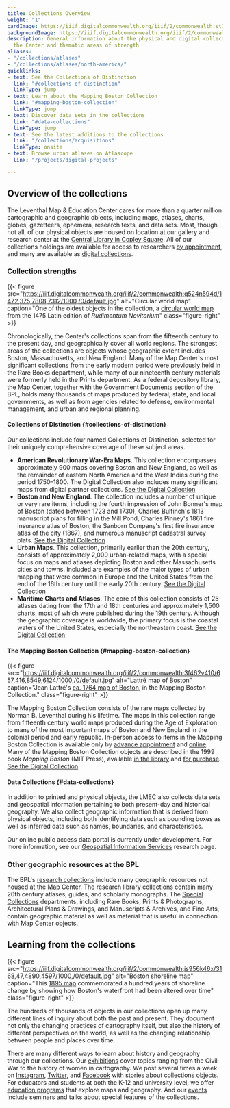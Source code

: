 ```yaml
---
title: Collections Overview
weight: "1"
cardImage: https://iiif.digitalcommonwealth.org/iiif/2/commonwealth:st74cw859/843,2757,3729,1500/1800,/0/default.jpg
backgroundImage: https://iiif.digitalcommonwealth.org/iiif/2/commonwealth:st74cw859/843,2757,3729,1390/1800,/0/default.jpg
description: General information about the physical and digital collections held by
  the Center and thematic areas of strength
aliases:
- "/collections/atlases"
- "/collections/atlases/north-america/"
quicklinks:
- text: See the Collections of Distinction
  link: "#collections-of-distinction"
  linkType: jump
- text: Learn about the Mapping Boston Collection
  link: "#mapping-boston-collection"
  linkType: jump
- text: Discover data sets in the collections
  link: "#data-collections"
  linkType: jump
- text: See the latest additions to the collections
  link: "/collections/acquisitions"
  linkType: onsite
- text: Browse urban atlases on Atlascope
  link: "/projects/digital-projects"

---
```

## Overview of the collections

The Leventhal Map & Education Center cares for more than a quarter million cartographic and geographic objects, including maps, atlases, charts, globes, gazetteers, ephemera, research texts, and data sets. Most, though not all, of our physical objects are housed on location at our gallery and research center at the [Central Library in Copley Square](/about/hours-directions). All of our collections holdings are available for access to researchers [by appointment](/research/appointments), and many are available as [digital collections](/collections/digital-collections).

### Collection strengths

{{< figure src="https://iiif.digitalcommonwealth.org/iiif/2/commonwealth:q524n594d/1472,375,7808,7312/1000,/0/default.jpg" alt="Circular world map" caption="One of the oldest objects in the collection, a [circular world map](https://collections.leventhalmap.org/search/commonwealth:q524n5934) from the 1475 Latin edition of _Rudimentum Novitorium_" class="figure-right" >}}

Chronologically, the Center's collections span from the fifteenth century to the present day, and geographically cover all world regions. The strongest areas of the collections are objects whose geographic extent includes Boston, Massachusetts, and New England. Many of the Map Center's most significant collections from the early modern period were previously held in the Rare Books department, while many of our nineteenth century materials were formerly held in the Prints department. As a federal depository library, the Map Center, together with the Government Documents section of the BPL, holds many thousands of maps produced by federal, state, and local governments, as well as from agencies related to defense, environmental management, and urban and regional planning.

#### Collections of Distinction {#collections-of-distinction}

Our collections include four named Collections of Distinction, selected for their uniquely comprehensive coverage of these subject areas.

* **American Revolutionary War-Era Maps**. This collection encompasses approximately 900 maps covering Boston and New England, as well as the remainder of eastern North America and the West Indies during the period 1750–1800. The Digital Collection also includes many significant maps from digital partner collections. <a href="https://collections.leventhalmap.org/collections/commonwealth:dn39z222j" class="btn btn-outline-primary btn-xs mr-2"><i class="fas fa-eye"></i> See the Digital Collection</a>
* **Boston and New England**.  The collection includes a number of unique or very rare items, including the fourth impression of John Bonner's map of Boston (dated between 1723 and 1730), Charles Bulfinch's 1813 manuscript plans for filling in the Mill Pond, Charles Pinney's 1861 fire insurance atlas of Boston, the Sanborn Company's first fire insurance atlas of the city (1867), and numerous manuscript cadastral survey plats. <a href="https://collections.leventhalmap.org/collections/commonwealth:dn39z223t" class="btn btn-outline-primary btn-xs mr-2"><i class="fas fa-eye"></i> See the Digital Collection</a>
* **Urban Maps**. This collection, primarily earlier than the 20th century, consists of approximately 2,000 urban-related maps, with a special focus on maps and atlases depicting Boston and other Massachusetts cities and towns. Included are examples of the major types of urban mapping that were common in Europe and the United States from the end of the 16th century until the early 20th century. <a href="https://collections.leventhalmap.org/collections/commonwealth:9s1621613" class="btn btn-outline-primary btn-xs mr-2"><i class="fas fa-eye"></i> See the Digital Collection</a>
* **Maritime Charts and Atlases**. The core of this collection consists of 25 atlases dating from the 17th and 18th centuries and approximately 1,500 charts, most of which were published during the 19th century. Although the geographic coverage is worldwide, the primary focus is the coastal waters of the United States, especially the northeastern coast. <a href="https://collections.leventhalmap.org/collections/commonwealth:f4752s58n" class="btn btn-outline-primary btn-xs mr-2"><i class="fas fa-eye"></i> See the Digital Collection</a>

#### The Mapping Boston Collection {#mapping-boston-collection}

{{< figure src="https://iiif.digitalcommonwealth.org/iiif/2/commonwealth:3f462v410/657,416,8549,6124/1000,/0/default.jpg" alt="Lattré map of Boston" caption="Jean Lattré's [ca. 1764 map of Boston](https://collections.leventhalmap.org/search/commonwealth:3f462v40q), in the Mapping Boston Collection." class="figure-right" >}}

The Mapping Boston Collection consists of the rare maps collected by Norman B. Leventhal during his lifetime. The maps in this collection range from fifteenth century world maps produced during the Age of Exploration to many of the most important maps of Boston and New England in the colonial period and early republic. In-person access to items in the Mapping Boston Collection is available only by [advance appointment](/research/appointments) and [online](https://collections.leventhalmap.org/collections/commonwealth:jq086303k). Many of the Mapping Boston Collection objects are described in the 1999 book _Mapping Boston_ (MIT Press), available [in the library](https://bpl.bibliocommons.com/item/show/5157593075) and [for purchase](https://mitpress.mit.edu/books/mapping-boston). <a href="https://collections.leventhalmap.org/collections/commonwealth:jq086303k" class="btn btn-outline-primary btn-xs mr-2"><i class="fas fa-eye"></i> See the Digital Collection</a>

#### Data Collections {#data-collections}

In addition to printed and physical objects, the LMEC also collects data sets and geospatial information pertaining to both present-day and historical geography. We also collect geographic information that is derived from physical objects, including both identifying data such as bounding boxes as well as inferred data such as names, boundaries, and characteristics.

Our online public access data portal is currently under development. For more information, see our [Geospatial Information Services](/research/geospatial) research page.

### Other geographic resources at the BPL

The BPL's [research collections](https://www.bpl.org/conducting-research/) include many geographic resources not housed at the Map Center. The research library collections contain many 20th century atlases, guides, and scholarly monographs. The [Special Collections](https://www.bpl.org/special-collections-departments/) departments, including Rare Books, Prints & Photographs, Architectural Plans & Drawings, and Manuscripts & Archives, and Fine Arts, contain geographic material as well as material that is useful in connection with Map Center objects.

## Learning from the collections

{{< figure src="https://iiif.digitalcommonwealth.org/iiif/2/commonwealth:js956k46x/3168,47,4890,4597/1000,/0/default.jpg" alt="Boston shoreline map" caption="This [1895 map](https://collections.leventhalmap.org/search/commonwealth:js956k45n) commemorated a hundred years of shoreline change by showing how Boston's waterfront had been altered over time" class="figure-right" >}}

The hundreds of thousands of objects in our collections open up many different lines of inquiry about both the past and present. They document not only the changing practices of cartography itself, but also the history of different perspectives on the world, as well as the changing relationship between people and places over time.

There are many different ways to learn about history and geography through our collections. Our [exhibitions](/exhibitions) cover topics ranging from the Civil War to the history of women in cartography. We post several times a week on [Instagram](https://instagram.com/bplmaps), [Twitter](https://twitter.com/bplmaps), and [Facebook](https://facebook.com/bplmaps) with stories about collections objects. For educators and students at both the K-12 and university level, we offer [education programs](/education) that explore maps and geography. And our [events](/events) include seminars and talks about special features of the collections.
